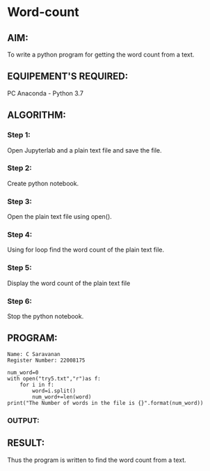 # Word-count
## AIM:
To write a python program for getting the word count from a text.
## EQUIPEMENT'S REQUIRED: 
PC
Anaconda - Python 3.7
## ALGORITHM: 
### Step 1:
Open Jupyterlab and a plain text file and save the file.

### Step 2:
Create python notebook.
 
### Step 3:
Open the plain text file using open().


### Step 4:
Using for loop find the word count of the plain text file.


### Step 5: 
Display the word count of the plain text file

### Step 6:
Stop the python notebook.


## PROGRAM:
```
Name: C Saravanan
Register Number: 22008175

num_word=0
with open("try5.txt","r")as f:
    for i in f:
        word=i.split()
        num_word+=len(word)
print("The Number of words in the file is {}".format(num_word))

```


### OUTPUT:

## RESULT:
Thus the program is written to find the word count from a text.
